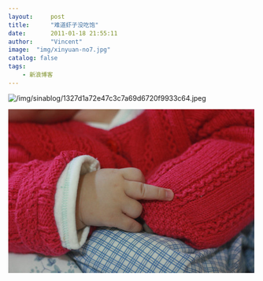 ```yaml
---
layout:     post
title:      "难道虾子没吃饱"
date:       2011-01-18 21:55:11
author:     "Vincent"
image:  "img/xinyuan-no7.jpg"
catalog: false
tags:
    - 新浪博客
---
```



 
![/img/sinablog/1327d1a72e47c3c7a69d6720f9933c64.jpeg](/img/sinablog/1327d1a72e47c3c7a69d6720f9933c64.jpeg)




 
![/img/sinablog/74316263f7a04302b8a6657afab07595.jpeg](/img/sinablog/74316263f7a04302b8a6657afab07595.jpeg)






